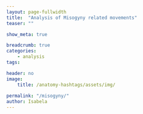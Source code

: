 ```yaml
---
layout: page-fullwidth
title:  "Analysis of Misogyny related movements"
teaser: ""

show_meta: true

breadcrumb: true
categories:
    - analysis
tags:

header: no
image:
    title: /anatomy-hashtags/assets/img/
   
permalink: "/misogyny/"
author: Isabela
---
```


<p></p>
<p></p>
